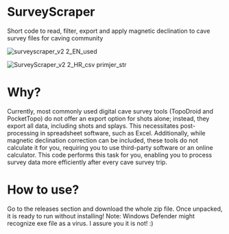 # SurveyScraper
Short code to read, filter, export and apply magnetic declination to cave survey files for caving community

![surveyscraper_v2 2_EN_used](https://github.com/LovelK7/SurveyScraper/assets/114396834/eb9ed5e9-fe6f-4756-86bf-9e0b7fef2857)

![SurveyScraper_v2 2_HR_csv primjer_str](https://github.com/LovelK7/SurveyScraper/assets/114396834/56d86fa5-3b21-4f66-8f58-7d881ff46634)

# Why?

Currently, most commonly used digital cave survey tools (TopoDroid and PocketTopo) do not offer an export option for shots alone; instead, they export all data, including shots and splays. This necessitates post-processing in spreadsheet software, such as Excel. Additionally, while magnetic declination correction can be included, these tools do not calculate it for you, requiring you to use third-party software or an online calculator. This code performs this task for you, enabling you to process survey data more efficiently after every cave survey trip.

# How to use?

Go to the releases section and download the whole zip file. Once unpacked, it is ready to run without installing!
Note: Windows Defender might recognize exe file as a virus. I assure you it is not! :)
